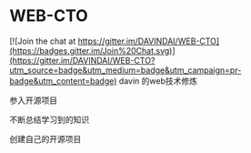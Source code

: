 # WEB-CTO

[![Join the chat at https://gitter.im/DAVINDAI/WEB-CTO](https://badges.gitter.im/Join%20Chat.svg)](https://gitter.im/DAVINDAI/WEB-CTO?utm_source=badge&utm_medium=badge&utm_campaign=pr-badge&utm_content=badge)
davin 的web技术修炼
 
 参入开源项目
 
 不断总结学习到的知识
 
 创建自己的开源项目